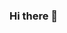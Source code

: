 ### Hi there 👋

<!--
**fabiocodedev/fabiocodedev** is a ✨ _special_ ✨ repository because its `README.md` (this file) appears on your GitHub profile.

![Cover](https://github.com/fabiocodedev/fabiocodedev/edit/main/README.md/main/img/test.png)

Here are some ideas to get you started:

- 🔭 I’m currently working on ...
- 🌱 I’m currently learning ...
- 👯 I’m looking to collaborate on ...
- 🤔 I’m looking for help with ...
- 💬 Ask me about ...
- 📫 How to reach me: ...
- 😄 Pronouns: ...
- ⚡ Fun fact: ...
-->
